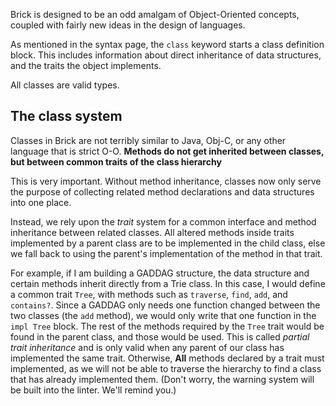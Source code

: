 Brick is designed to be an odd amalgam of Object-Oriented concepts, coupled with fairly new ideas in the design of languages.

As mentioned in the syntax page, the `class` keyword starts a class definition block. This includes information about direct inheritance of data structures, and the traits the object implements.

All classes are valid types.

## The class system
Classes in Brick are not terribly similar to Java, Obj-C, or any other language that is strict O-O. __Methods do not get inherited between classes, but between common traits of the class hierarchy__

This is very important. Without method inheritance, classes now only serve the purpose of collecting related method declarations and data structures into one place.

Instead, we rely upon the _trait_ system for a common interface and method inheritance between related classes. All altered methods inside traits implemented by a parent class are to be implemented in the child class, else we fall back to using the parent's implementation of the method in that trait.  

For example, if I am building a GADDAG structure, the data structure and certain methods inherit directly from a Trie class. In this case, I would define a common trait `Tree`, with methods such as `traverse`,  `find`, `add`, and `contains?`. Since a GADDAG only needs one function changed between the two classes (the `add` method), we would only write that one function in the `impl Tree` block. The rest of the methods required by the `Tree` trait would be found in the parent class, and those would be used. This is called _partial trait inheritance_ and is only valid when any parent of our class has implemented the same trait. Otherwise, __All__ methods declared by a trait must implemented, as we will not be able to traverse the hierarchy to find a class that has already implemented them. (Don't worry, the warning system will be built into the linter. We'll remind you.)
